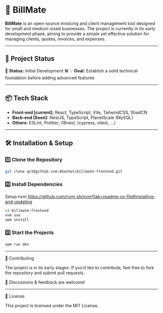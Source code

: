 # 🧾 BillMate

**BillMate** is an open-source invoicing and client management tool designed for small and medium-sized businesses. The project is currently in its early development phase, aiming to provide a simple
yet effective solution for managing clients, quotes, invoices, and expenses.

---

## 🚀 Project Status

📌 **Status:** Initial Development 🛠️ 💡 **Goal:** Establish a solid technical foundation before adding advanced features

---

## 📦 Tech Stack

- **Front-end [current]:** React, TypeScript, Vite, TailwindCSS, ShadCN
- **Back-end [Soon]:** NestJS, TypeScript, PlanetScale (MySQL)
- **Others:** ESLint, Prettier, i18next, (cypress, vitest, ...)

---

## 🛠 Installation & Setup

### **1️⃣ Clone the Repository**

```sh
git clone git@github.com:AGachet/billmate-frontend.git
```

### **2️⃣ Install Dependencies**

Setup nvm https://github.com/nvm-sh/nvm?tab=readme-ov-file#installing-and-updating

```sh
cd billmate-frontend
nvm use
npm install
```

### **3️⃣ Start the Projects**

```sh
npm run dev
```

---

🤝 Contributing

The project is in its early stages. If you’d like to contribute, feel free to fork the repository and submit pull requests.

📢 Discussions & feedback are welcome!

---

📜 License

This project is licensed under the MIT License.
